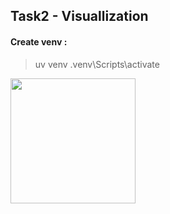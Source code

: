 ## Task2 - Visuallization 

#### Create venv :
> uv venv 
> .venv\Scripts\activate








<div>
  <img src = "C:\ds_task2/bar_chart_category" width = "200px" />
</div>

